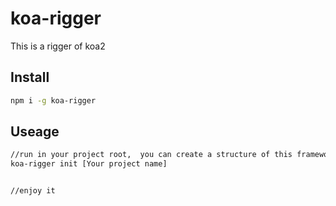 # koa-rigger
This is a rigger of koa2 

## Install

```bash
npm i -g koa-rigger
```

## Useage

```bash
//run in your project root,  you can create a structure of this framework 
koa-rigger init [Your project name]


//enjoy it

```
